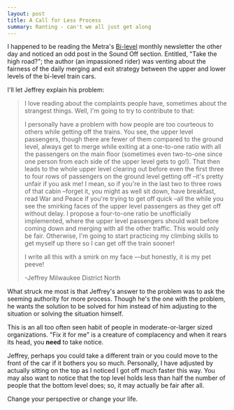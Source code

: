 ```yaml
---
layout: post
title: A Call for Less Process
summary: Ranting - can't we all just get along
---
```


I happened to be reading the Metra's [Bi-level](http://metrarail.com/OTBL/current.pdf) monthly newsletter the other day and noticed an odd post in the Sound Off section. Entitled, "Take the high road?"; the author (an impassioned rider) was venting about the fairness of the daily merging and exit strategy between the upper and lower levels of the bi-level train cars.

I'll let Jeffrey explain his problem:

> I love reading about the complaints people have, sometimes about the strangest things. Well, I'm going to try to contribute to that: 
> 
> I personally have a problem with how people are too courteous to others while getting off the trains. You see, the upper level passengers, though there are fewer of them compared to the ground level, always get to merge while exiting at a one-to-one ratio with all the passengers on the main floor (sometimes even two-to-one since one person from each side of the upper level gets to go!).  That then leads to the whole upper level clearing out before even the first three to four rows of passengers on the ground level getting off –it's pretty unfair if you ask me! I mean, so if you're in the last two to three rows of that cabin –forget it, you might as well sit down, have breakfast, read War and Peace if you're trying to get off quick –all the while you see the smirking faces of the upper level passengers as they get off without delay. I propose a four-to-one ratio be unofficially implemented, where the upper level passengers should wait before coming down and merging with all the other traffic.  This would only be fair.  Otherwise, I'm going to start practicing my climbing skills to get myself up there so I can get off the train sooner!
> 
>I write all this with a smirk on my face ––but honestly, it is my pet peeve! 
> 
> -Jeffrey
> Milwaukee District North

What struck me most is that Jeffrey's answer to the problem was to ask the seeming authority for more process. Though he's the one with the problem, he wants the solution to be solved for him instead of him adjusting to the situation or solving the situation himself.

This is an all too often seen habit of people in moderate-or-larger sized organizations. "Fix it for me" is a creature of complacency and when it rears its head, you **need** to take notice.

Jeffrey, perhaps you could take a different train or you could move to the front of the car if it bothers you so much. Personally, I have adjusted by actually sitting on the top as I noticed I got off much faster this way. You may also want to notice that the top level holds less than half the number of people that the bottom level does; so, it may actually be fair after all.

Change your perspective or change your life.
